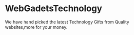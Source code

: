 WebGadetsTechnology
===================

We have hand picked the latest Technology Gifts from Quality websites,more for your money.
